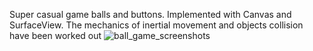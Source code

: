 Super casual game balls and buttons. Implemented with Canvas and SurfaсeView. The mechanics of inertial movement and objects collision have been worked out
![ball_game_screenshots](https://user-images.githubusercontent.com/83759412/145262483-15f3c1e3-f5e9-4b5c-aadb-d8261d3fa6f3.png)


